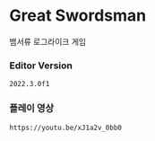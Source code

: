 # Great Swordsman
뱀서류 로그라이크 게임

### Editor Version
`2022.3.0f1`

### 플레이 영상
```
https://youtu.be/xJ1a2v_0bb0
```
